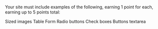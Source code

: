 Your site must include examples of the following, earning 1 point for each, earning up to 5 points total:

Sized images
Table
Form
Radio buttons
Check boxes
Buttons
textarea